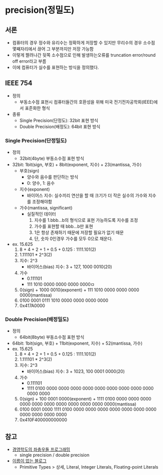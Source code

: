 # precision(정밀도)
## 서론
 - 컴퓨터의 경우 정수와 유리수는 정확하게 저장할 수 있지만 무리수의 경우 소수점 몇째자리에서 끊어 그 부분까지만 저장 가능함
 - 이렇게 짤려나간 뒷쪽 소수점으로 인해 발생하는오류를 truncation error/round off error라고 부름
 - 이에 컴퓨터가 실수를 표현하는 방식을 정의했다.

## IEEE 754
 - 정의
 	 - 부동소수점 표현시 컴퓨터들간의 호환성을 위해 미국 전기전자공학회(IEEE)에서 표준화한 형식
 - 종류
 	 - Single Precision(단정도): 32bit 표현 방식
 	 - Double Precision(배정도): 64bit 표현 방식

### Single Precision(단정밀도)
 - 정의
	 - 32bit(4byte) 부동소수점 표현 방식
 - 32bit: 1bit(sign, 부호) + 8bit(exponent, 지수) + 23(mantissa, 가수)
 	 - 부호(sign)
 	 	 - 양수와 음수를 판단하는 방식
 	 	 - 0: 양수, 1: 음수
 	 - 지수(exponent)
 	 	 - 바이어스 지수: 실수끼리 연산을 할 때 크기가 더 작은 실수의 가수와 지수를 조정해야함
 	 - 가수(mantissa, significant)
 	 	 - 실질적인 데이터
 	 	 	1. 지수를 1.bbb...b의 형식으로 표현 가능하도록 지수를 조정
 	 	 	2. 가수를 표현할 때 bbb...b만 표현
 	 	 	3. 1은 항상 존재하기 때문에 저장할 필요가 없기 때문
 	 	 	4. 단, 숫자 0인경우 가수를 모두 0으로 채운다.
 - ex. 15.625
 	1. 8 + 4 + 2 + 1 + 0.5 + 0.125 : 1111.101(2)
 	2. 1.111101 * 2^3(2)
 	3. 지수: 2^3
 		 - 바이어스(bias) 지수: 3 + 127, 1000 0010(20)
 	4. 가수
 		 - 0.111101
 		 - 111 1010 0000 0000 0000 0000ㅁ
 	5. 0(sign) + 1000 0010(exponent) + 111 1010 0000 0000 0000 0000(mantissa)
 	6. 0100 0001 0111 1010 0000 0000 0000 0000
 	6. 0x417A0000



### Double Precision(배정밀도)
 - 정의
	 - 64bit(8byte) 부동소수점 표현 방식
 - 64bit: 1bit(sign, 부호) + 11bit(exponent, 지수) + 52(mantissa, 가수)
 - ex. 15.625
 	1. 8 + 4 + 2 + 1 + 0.5 + 0.125 : 1111.101(2)
 	2. 1.111101 * 2^3(2)
 	3. 지수: 2^3
 		 - 바이어스(bias) 지수: 3 + 1023, 100 0001 0000(20)
 	4. 가수
 		 - 0.111101
 		 - 1111 0100 0000 0000 0000 0000 0000 0000 0000 0000 0000 0000 0000
 	5. 0(sign) + 100 0001 0000(exponent) + 1111 0100 0000 0000 0000 0000 0000 0000 0000 0000 0000 0000 0000(mantissa)
 	6. 0100 0001 0000 1111 0100 0000 0000 0000 0000 0000 0000 0000 0000 0000 0000 0000
 	6. 0x410F400000000000


## 참고
 - [경영학도의 좌충우돌 프로그래밍](http://qt3b1s62da6s.tistory.com/368 "단정도(single precision), 배정도(double precision)이란?")
	 - single precision / double precision
 - [이름이 없는 블로그](http://whatisthenext.tistory.com/146 "single precision과 double precision")
	 - Primitive Types > 상세, Literal, Integer Literals, Floating-point Literals



